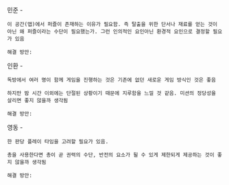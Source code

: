 민준 - 

    이 공간(맵)에서 퍼즐이 존재하는 이유가 필요함. 즉 탈출을 위한 단서나 재료를 얻는 것이 아닌 왜 퍼즐이라는 수단이 필요했는가. 그런 인의적인 요인아닌 환경적 요인으로 결정할 필요가 있음

    해결 방안:


인환 - 

    독방에서 여러 명이 함께 게임을 진행하는 것은 기존에 없던 새로운 게임 방식인 것은 좋음

    하지만 밤 시간 이외에는 단절된 상황이기 때문에 지루함을 느낄 것 같음. 미션의 정당성을 살리면 좋지 않을까 생각됨

    해결 방안:
        

영동 -

    한 판당 플레이 타임을 고려할 필요가 있음. 

    총을 사용한다면 총이 곧 권력의 수단, 반전의 요소가 될 수 있게 제한되게 제공하는 것이 좋지 않을까 생각됨

    해결 방안:
